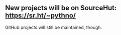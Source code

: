 ## New projects will be on SourceHut: https://sr.ht/~pythno/
GitHub projects will still be maintained, though.
